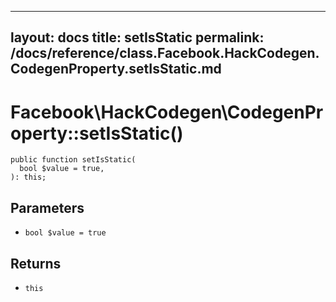 
***

layout: docs
title: setIsStatic
permalink: /docs/reference/class.Facebook.HackCodegen.CodegenProperty.setIsStatic.md
---







# Facebook\\HackCodegen\\CodegenProperty::setIsStatic()




``` Hack
public function setIsStatic(
  bool $value = true,
): this;
```




## Parameters




* ` bool $value = true `




## Returns




- ` this `